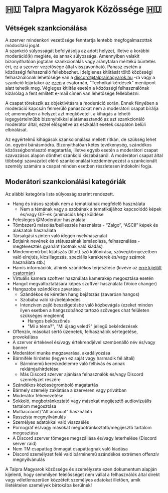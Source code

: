# 🇭🇺 Talpra Magyarok Közössége 🇭🇺

## Vétségek szankcionálása
A szerver mindenkori vezetősége fenntartja lentebb megfogalmazottak módosítási jogát.\
A szankció súlyosságát befolyásolja az adott helyzet, illetve a korábbi moderáció(k) megléte, és annak súlyossága.
Amennyiben valakit bizonyíthatóan jogtalan szankcionálás vagy aránytalan mértékű büntetés ért, ez a szerver vezetősége által visszavonható. Panasz esetén a közösségi felhasználó fellebbezhet. Ideiglenes kitiltását töltő közösségi felhasználónak lehetősége van a discord@talpramagyarok.hu -ra vagy a szankció lejártakor az [ezen](⁠https://discord.com/channels/1222985613519749220/1228070269781016687) a  csatornán, “Technikai kérdések” menüpont alatt tehetik meg. Végleges kitiltás esetén a közösségi felhasználónak kizárólag a fent említett e-mail címen van lehetősége fellebbezni.

A csapat törekszik az objektivitásra a moderáció során. Ennek fényében a moderáció kapcsán felmerülő panaszokat nem a moderátori csapat bírálja el; amennyiben a helyzet azt megköveteli, a kihágás a lehető legegyértelműbb bizonyítékkal alátámasztandó az azt szankcionáló moderátor által, ezzel elősgeítve az eszkalált esetek csapaton belüli elbírálását.

Az egyértelmű kihágások szankcionálása mellett ritkán, de szükség lehet ún. egyéni bánásmódra. Bizonyíthatóan kétes tevékenység, szándékos közösségbomlasztó magatartás, illetve egyéb esetén a moderátori csapat szavazásos alapon dönthet szankció kiszabásáról. A moderátori csapat által többségi szavazatot elérő szankcionálási kezdeményezést a szankcionált személy számára a csapat minden esetben részletesen indokolni fogja.

## Moderátori szankcionálási kategóriák
Az alábbi kategória lista súlyosság szerint rendezett.

- Hang és írásos szobák nem a tematikának megfelelő használata
    - Nem a témának vagy a szobának a tematikájához kapcsolódó képek és/vagy GIF-ek (animációs kép) küldése
- Felesleges @Moderátor használata
- Tömbszerű másolás/beillesztés használata - “Zalgo”, “ASCII” képek és alakzatok használata
- Társalgási szinten való idegen nyelvhasználat
- Botjaink nevének és státuszainak lemásolása, felhasználása - megtévesztés gyanánt (botnak való kiadás)
- Mindennemű bot kijátszás (tiltott szó különírása, szövegkörnyezetben való elrejtés, kicsillagozás, speciális karakterek és/vagy számok használata stb.)
- Hamis információk, álhírek szándékos terjesztése (kivéve az [erre kijelölt csatornán](https://discord.com/channels/1222985613519749220/1234994103125544980))
- Virtuális kamera szoftver használata kamerakép megosztása esetén
- Hangot megváltoztatására képes szoftver használata (Voice changer)
- Hangszoba szándékos zavarása:
    - Szándékos és kéretlen hang bejátszás (zavaróan hangos)
    - Szobába való ki-/belépkedés
    - Intenzíven zajló beszélgetésbe való közbevágás (ezeket minden ilyen esetben a hangszobához tartozó szöveges chat felületen szükséges megtenni)
        - Hangos beköszönés
        - "Mi a téma?", "Mi újság veled?" jellegű bekérdezések
- Offenzív, másokat sértő üzenetek, felhasználók sértegetése, provokálása
- A szerver értékével és/vagy értékrendjével szembenálló név és/vagy banner
- Moderátori munka megzavarása, akadályozása
- Bármiféle hirdetés (legyen ez saját vagy harmadik fél általi)
    - Bárminemű kereskedelemre való felhívás és annak reklámja/hirdetése
    - Más Discord szerver ajánlása felhasználók és/vagy Discord személyzet részére
- Szándékos közösségromboló magatartás
- Bármely személy zaklatása a szerveren vagy privátban
- Moderátor félrevezetése
- Sokkoló, megbotránkoztató vagy másokat megijesztő audiovizuális tartalom megosztása
- Multiaccount/"Alt account" használata
- Rasszista megnyilvánulás
- Személyes adatokkal való visszaélés
- Pornográf és/vagy másokat megbotránkoztató/megijesztő tartalom megosztása
- A Discord szerver tömeges megszállása és/vagy leterhelése (Discord server raid)
- Nem TM csapattag önmagát csapattagnak való kiadása
- Discord személyzet felé való bárminemű szándékos extrémen offenzív megnyilvánulás

A Talpra Magyarok közössége és személyzete ezen dokumentum alapján kijelenti, hogy semmilyen felelősséget nem vállal a felhasználók által direkt vagy véletlenszerűen közzétett személyes adatokat illetően, amik illetéktelen személyek birtokába kerülnek!